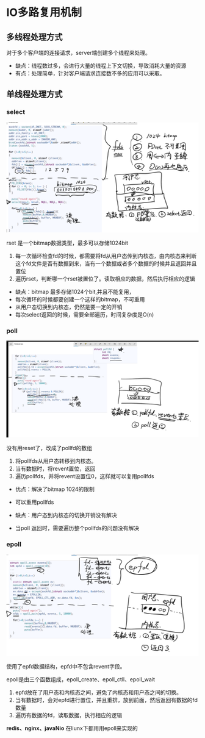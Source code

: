 # IO多路复用机制



## 多线程处理方式

对于多个客户端的连接请求，server端创建多个线程来处理。

- 缺点：线程数过多，会进行大量的线程上下文切换，导致消耗大量的资源
- 有点：处理简单，针对客户端请求连接数不多的应用可以采取。



## 单线程处理方式

### select

![image-20201105150613787](io多路复用.assets/image-20201105150613787.png)

rset 是一个bitmap数据类型，最多可以存储1024bit

1. 每一次循环检查fd的时候，都需要将fd从用户态传到内核态，由内核态来判断这个fd文件是否有数据到来，当有一个数据或者多个数据的时候并且返回并且置位
2. 遍历rset，判断哪一个rset被置位了。读取相应的数据，然后执行相应的逻辑

- 缺点：bitmap 最多存储1024个bit,并且不能复用，
- 每次循环的时候都要创建一个这样的bitmap，不可重用
- 从用户态切换到内核态，仍然是要一定的开销
- 每次select返回的时候，需要全部遍历，时间复杂度是O(n)

### poll

![image-20201105150625673](io多路复用.assets/image-20201105150625673.png)

没有用reset了，改成了pollfd的数组

1. 将pollfds从用户态转移到内核态。
2. 当有数据时，将revent置位，返回
3. 遍历pollfds，并将revent设置位0，这样就可以复用pollfds

- 优点：解决了bitmap 1024的限制 
- 可以重用pollfds

- 缺点：用户态到内核态的切换开销没有解决
- 当poll 返回时，需要遍历整个pollfds的问题没有解决

### epoll

![image-20201105152110010](io多路复用.assets/image-20201105152110010.png)

使用了epfd数据结构，epfd中不包含revent字段。

epoll是由三个函数组成，epoll_create、epoll_ctll、epoll_wait

1. epfd放在了用户态和内核态之间，避免了内核态和用户态之间的切换。
2. 当有数据时，会对epfd进行置位，并且重排，放到前面，然后返回有数据的fd数量
3. 遍历有数据的fd，读取数据，执行相应的逻辑

**redis、nginx、javaNio**  在liunx下都用用epoll来实现的





